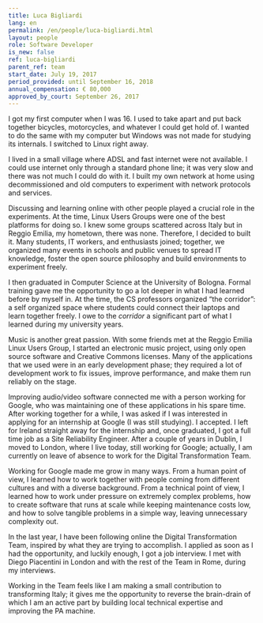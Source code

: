 ```yaml
---
title: Luca Bigliardi
lang: en
permalink: /en/people/luca-bigliardi.html
layout: people
role: Software Developer
is_new: false
ref: luca-bigliardi
parent_ref: team
start_date: July 19, 2017
period_provided: until September 16, 2018
annual_compensation: € 80,000
approved_by_court: September 26, 2017
---
```


I got my first computer when I was 16. I used to take apart and put back
together bicycles, motorcycles, and whatever I could get hold of. I wanted to
do the same with my computer but Windows was not made for studying its
internals. I switched to Linux right away.

I lived in a small village where ADSL and fast internet were not available. I
could use internet only through a standard phone line; it was very slow and
there was not much I could do with it. I built my own network at home using
decommissioned and old computers to experiment with network protocols and
services.

Discussing and learning online with other people played a crucial role in the
experiments. At the time, Linux Users Groups were one of the best platforms for
doing so. I knew some groups scattered across Italy but in Reggio Emilia, my
hometown, there was none. Therefore, I decided to built it. Many students, IT
workers, and enthusiasts joined; together, we organized many events in schools
and public venues to spread IT knowledge, foster the open source philosophy and
build environments to experiment freely.

I then graduated in Computer Science at the University of Bologna. Formal
training gave me the opportunity to go a lot deeper in what I had learned
before  by myself in. At the time, the CS professors organized “the corridor”:
a self organized space where students could connect their laptops and learn
together freely. I owe to the _corridor_ a significant part of what I learned
during my university years.

Music is another great passion. With some friends met at the Reggio Emilia
Linux Users Group, I started an electronic music project, using only open
source software and Creative Commons licenses. Many of the applications that we
used were in an early development phase; they required a lot of development
work to fix issues, improve performance, and make them run reliably on the
stage.

Improving audio/video software connected me with a person working for Google,
who was maintaining one of these applications in his spare time. After working
together for a while, I was asked if I was interested in applying for an
internship at Google (I was still studying). I accepted. I left for Ireland
straight away for the internship and, once graduated, I got a full time job as
a Site Reliability Engineer. After a couple of years in Dublin, I moved to
London, where I live today, still working for Google; actually, I am currently
on leave of absence to work for the Digital Transformation Team.

Working for Google made me grow in many ways. From a human point of view, I
learned how to work together with people coming from different cultures and
with a diverse background. From a technical point of view, I learned how to
work under pressure on extremely complex problems, how to create software that
runs at scale while keeping maintenance costs low, and how to solve tangible
problems in a simple way, leaving unnecessary complexity out.

In the last year, I have been following online the Digital Transformation Team,
inspired by what they are trying to accomplish. I applied as soon as I had the
opportunity, and luckily enough, I got a job interview. I met with Diego
Piacentini in London and with the rest of the Team in Rome, during my
interviews.

Working in the Team feels like I am making a small contribution to transforming
Italy; it gives me the opportunity to reverse the brain-drain of which I am an
active part by building local technical expertise and improving the PA machine.



